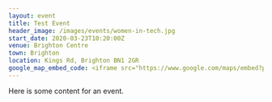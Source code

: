 ```yaml
---
layout: event
title: Test Event
header_image: /images/events/women-in-tech.jpg
start_date: 2020-03-23T10:20:00Z
venue: Brighton Centre
town: Brighton
location: Kings Rd, Brighton BN1 2GR
google_map_embed_code: <iframe src="https://www.google.com/maps/embed?pb=!1m18!1m12!1m3!1d2520.5345443657734!2d-0.14845754889080984!3d50.82126196835721!2m3!1f0!2f0!3f0!3m2!1i1024!2i768!4f13.1!3m3!1m2!1s0x4875850db52cc47b%3A0xe598787cd9ba9b99!2sThe%20Brighton%20Centre!5e0!3m2!1sen!2suk!4v1568857498911!5m2!1sen!2suk" width="600" height="450" frameborder="0" style="border:0;" allowfullscreen=""></iframe>
---
```


Here is some content for an event.